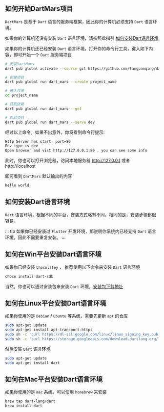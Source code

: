 ## 如何开始DartMars项目

`DartMars` 是基于 `Dart` 语言的服务端框架，因此你的计算机必须支持 `Dart` 语言环境。

如果你的计算机还没有安装 `Dart` 语言环境，请按照此指引 [如何安装Dart语言环境](install.html#如何安装dart语言环境)

如果你的计算机还已经安装 `Dart` 语言环境，打开你的命令行工具，键入如下内容，即可开始一个 `Dart` 服务端项目

```bash
# 安装DartMars
dart pub global activate --source git https://github.com/tangpanqing/dart_mars.git

# 创建项目
dart pub global run dart_mars --create project_name

# 进入目录
cd project_name

# 获取依赖
dart pub global run dart_mars --get 

# 启动项目
dart pub global run dart_mars --serve dev
```

经过以上命令，如果不出意外，你将看到命令行提示:

```bash
Http Server has start, port=80
Env type is dev
Open browser and vist http://127.0.0.1:80 , you can see some info
```

此时，你也可以打开浏览器，访问本地服务器 http://127.0.0.1 或者 http://localhost 

即可看到 `DartMars` 默认输出的内容
```html
hello world
```
 
## 如何安装Dart语言环境

 `Dart` 语言环境，根据不同的平台，安装方式略有不同，相同的是，安装步骤都很容易。

::: tip
如果你已经安装过 `Flutter` 开发环境，那说明你系统内已经支持 `Dart` 语言环境，因此不需要重复安装。
:::

## 如何在Win平台安装Dart语言环境

如果你已经安装 `Chocolatey` ， 推荐使用以下命令来安装 `Dart` 语言环境

```bash
choco install dart-sdk
```

当然，你也可以通过安装包来安装 `Dart` 环境，[安装包下载地址](https://gekorm.com/dart-windows/)

## 如何在Linux平台安装Dart语言环境

如果你使用的是 `Debian` / `Ubuntu` 等系统，需要先更新 `apt` 的仓库

```bash
sudo apt-get update
sudo apt-get install apt-transport-https
sudo sh -c 'curl https://dl-ssl.google.com/linux/linux_signing_key.pub | apt-key add -'
sudo sh -c 'curl https://storage.googleapis.com/download.dartlang.org/linux/debian/dart_stable.list > /etc/apt/sources.list.d/dart_stable.list'
```

然后安装 `Dart` 语言环境

```bash
sudo apt-get update
sudo apt-get install dart
```

## 如何在Mac平台安装Dart语言环境

如果你使用的是 `mac` 系统，可以使用 `homebrew` 来安装

```bash
brew tap dart-lang/dart
brew install dart
```
